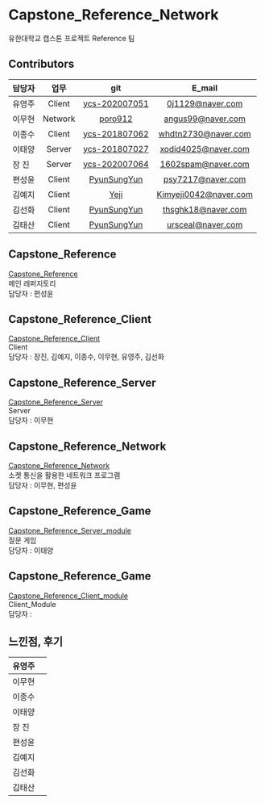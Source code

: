 # Capstone_Reference_Network
유한대학교 캡스톤 프로젝트 Reference 팀

## Contributors
| 담당자 | 업무 | git| E_mail |
| :--- | :---: | :---: | :---: |
| 유영주 | Client | [ycs-202007051](https://github.com/ycs-202007051) | 0j1129@naver.com |
| 이무현 | Network | [poro912](https://github.com/poro912) | angus99@naver.com |
| 이종수 | Client | [ycs-201807062](https://github.com/ycs-201807062) | whdtn2730@naver.com |
| 이태양 | Server | [ycs-201807027](https://github.com/ycs-201807027) | xodid4025@naver.com |
| 장 진 | Server | [ycs-202007064](https://github.com/ycs-202007064) | 1602spam@naver.com |
| 편성윤 | Client | [PyunSungYun](https://github.com/PyunSungYun) | psy7217@naver.com |
| 김예지 | Client | [Yeji](https://github.com/) | Kimyeji0042@naver.com |
| 김선화 | Client | [PyunSungYun](https://github.com/) | thsghk18@naver.com |
| 김태산 | Client | [PyunSungYun](https://github.com/) | ursceal@naver.com |

## Capstone_Reference
[Capstone_Reference](https://github.com/PyunSungYun/Capstone_Reference)  </br>
메인 레퍼지토리 <br>
담당자 : 편성윤 </br>

## Capstone_Reference_Client
[Capstone_Reference_Client](https://github.com/1602spam/Capstone_Reference_Client)</br>
Client </br>
담당자 : 장진, 김예지, 이종수, 이무현, 유영주, 김선화 </br>

## Capstone_Reference_Server
[Capstone_Reference_Server](https://github.com/ycs-201807062/Capstone_Reference_Server)</br>
Server <br>
담당자 : 이무현 </br>

## Capstone_Reference_Network
[Capstone_Reference_Network](https://github.com/poro912/Capstone_Reference_Network)</br>
소켓 통신을 활용한 네트워크 프로그램 <br>
담당자 : 이무현, 편성윤 </br>

## Capstone_Reference_Game
[Capstone_Reference_Server_module](https://github.com/ycs-201807027/Capstone_Reference_Server_module)</br>
질문 게임 <br>
담당자 : 이태양 </br>

## Capstone_Reference_Game
[Capstone_Reference_Client_module](https://github.com/ycs-202007051/Capstone_Reference_Client_module)</br>
Client_Module   </br>
담당자 : </br>

## 느낀점, 후기
| 유영주 | |
| :--- | :---: |
| 이무현 |  |
| 이종수 |  |
| 이태양 |  |
| 장 진 |  |
| 편성윤 |  |
| 김예지 |  |
| 김선화 |  |
| 김태산 |  |
